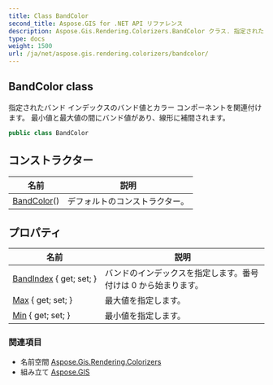 ```yaml
---
title: Class BandColor
second_title: Aspose.GIS for .NET API リファレンス
description: Aspose.Gis.Rendering.Colorizers.BandColor クラス. 指定されたバンド インデックスのバンド値とカラー コンポーネントを関連付けます 最小値と最大値の間にバンド値があり線形に補間されます
type: docs
weight: 1500
url: /ja/net/aspose.gis.rendering.colorizers/bandcolor/
---
```

## BandColor class

指定されたバンド インデックスのバンド値とカラー コンポーネントを関連付けます。 最小値と最大値の間にバンド値があり、線形に補間されます。

```csharp
public class BandColor
```

## コンストラクター

| 名前 | 説明 |
| --- | --- |
| [BandColor](bandcolor/)() | デフォルトのコンストラクター。 |

## プロパティ

| 名前 | 説明 |
| --- | --- |
| [BandIndex](../../aspose.gis.rendering.colorizers/bandcolor/bandindex/) { get; set; } | バンドのインデックスを指定します。番号付けは 0 から始まります。 |
| [Max](../../aspose.gis.rendering.colorizers/bandcolor/max/) { get; set; } | 最大値を指定します。 |
| [Min](../../aspose.gis.rendering.colorizers/bandcolor/min/) { get; set; } | 最小値を指定します。 |

### 関連項目

* 名前空間 [Aspose.Gis.Rendering.Colorizers](../../aspose.gis.rendering.colorizers/)
* 組み立て [Aspose.GIS](../../)


